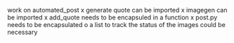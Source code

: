 work on automated_post
x generate quote can be imported
x imagegen can be imported
x add_quote needs to be encapsuled in a function
x post.py needs to be encapsulated
o a list to track the status of the images could be necessary
